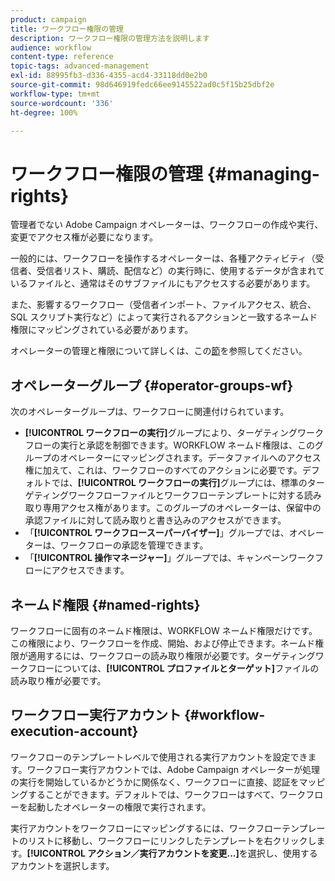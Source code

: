 ```yaml
---
product: campaign
title: ワークフロー権限の管理
description: ワークフロー権限の管理方法を説明します
audience: workflow
content-type: reference
topic-tags: advanced-management
exl-id: 88995fb3-d336-4355-acd4-33118dd0e2b0
source-git-commit: 98d646919fedc66ee9145522ad0c5f15b25dbf2e
workflow-type: tm+mt
source-wordcount: '336'
ht-degree: 100%

---
```


# ワークフロー権限の管理 {#managing-rights}

管理者でない Adobe Campaign オペレーターは、ワークフローの作成や実行、変更でアクセス権が必要になります。

一般的には、ワークフローを操作するオペレーターは、各種アクティビティ（受信者、受信者リスト、購読、配信など）の実行時に、使用するデータが含まれているファイルと、通常はそのサブファイルにもアクセスする必要があります。

また、影響するワークフロー（受信者インポート、ファイルアクセス、統合、SQL スクリプト実行など）によって実行されるアクションと一致するネームド権限にマッピングされている必要があります。

オペレーターの管理と権限について詳しくは、この[節](../../platform/using/access-management.md)を参照してください。

## オペレーターグループ {#operator-groups-wf}

次のオペレーターグループは、ワークフローに関連付けられています。

* **[!UICONTROL ワークフローの実行]**&#x200B;グループにより、ターゲティングワークフローの実行と承認を制御できます。WORKFLOW ネームド権限は、このグループのオペレーターにマッピングされます。データファイルへのアクセス権に加えて、これは、ワークフローのすべてのアクションに必要です。デフォルトでは、**[!UICONTROL ワークフローの実行]**&#x200B;グループには、標準のターゲティングワークフローファイルとワークフローテンプレートに対する読み取り専用アクセス権があります。このグループのオペレーターは、保留中の承認ファイルに対して読み取りと書き込みのアクセスができます。
* 「**[!UICONTROL ワークフロースーパーバイザー]**」グループでは、オペレーターは、ワークフローの承認を管理できます。
* 「**[!UICONTROL 操作マネージャー]**」グループでは、キャンペーンワークフローにアクセスできます。

## ネームド権限 {#named-rights}

ワークフローに固有のネームド権限は、WORKFLOW ネームド権限だけです。この権限により、ワークフローを作成、開始、および停止できます。ネームド権限が適用するには、ワークフローの読み取り権限が必要です。ターゲティングワークフローについては、**[!UICONTROL プロファイルとターゲット]**&#x200B;ファイルの読み取り権が必要です。

## ワークフロー実行アカウント {#workflow-execution-account}

ワークフローのテンプレートレベルで使用される実行アカウントを設定できます。ワークフロー実行アカウントでは、Adobe Campaign オペレーターが処理の実行を開始しているかどうかに関係なく、ワークフローに直接、認証をマッピングすることができます。デフォルトでは、ワークフローはすべて、ワークフローを起動したオペレーターの権限で実行されます。

実行アカウントをワークフローにマッピングするには、ワークフローテンプレートのリストに移動し、ワークフローにリンクしたテンプレートを右クリックします。**[!UICONTROL アクション／実行アカウントを変更...]**&#x200B;を選択し、使用するアカウントを選択します。
